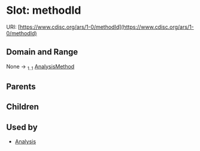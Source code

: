 
# Slot: methodId




URI: [https://www.cdisc.org/ars/1-0/methodId](https://www.cdisc.org/ars/1-0/methodId)


## Domain and Range

None &#8594;  <sub>1..1</sub> [AnalysisMethod](AnalysisMethod.md)

## Parents


## Children


## Used by

 * [Analysis](Analysis.md)
